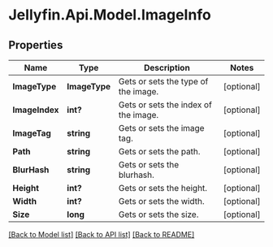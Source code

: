 
# Jellyfin.Api.Model.ImageInfo

## Properties

Name | Type | Description | Notes
------------ | ------------- | ------------- | -------------
**ImageType** | **ImageType** | Gets or sets the type of the image. | [optional] 
**ImageIndex** | **int?** | Gets or sets the index of the image. | [optional] 
**ImageTag** | **string** | Gets or sets the image tag. | [optional] 
**Path** | **string** | Gets or sets the path. | [optional] 
**BlurHash** | **string** | Gets or sets the blurhash. | [optional] 
**Height** | **int?** | Gets or sets the height. | [optional] 
**Width** | **int?** | Gets or sets the width. | [optional] 
**Size** | **long** | Gets or sets the size. | [optional] 

[[Back to Model list]](../README.md#documentation-for-models)
[[Back to API list]](../README.md#documentation-for-api-endpoints)
[[Back to README]](../README.md)

